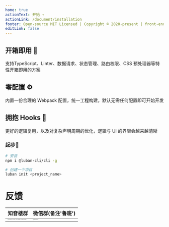 ```yaml
---
home: true
actionText: 开始 →
actionLink: /document/installation
footer: Open-source MIT Licensed | Copyright © 2020-present | front-end-captain
editLink: false
---
```


<div class="features">
  <div class="feature">
    <h2>开箱即用 🍱</h2>
    <p>支持TypeScript、Linter、数据请求、状态管理、路由权限、CSS 预处理器等特性开箱即用的方案</p>
  </div>
  <div class="feature">
    <h2>零配置 ⚙️</h2>
    <p>内置一份合理的 Webpack 配置，统一工程构建，默认无需任何配置即可开始开发</p>
  </div>
  <div class="feature">
    <h2>拥抱 Hooks 🌈</h2>
    <p>更好的逻辑复用，以及对复杂声明周期的优化，逻辑与 UI 的界限会越来越清晰</p>
  </div>
</div>

### 起步🚀

``` bash
# 安装
npm i @luban-cli/cli -g

# 创建一个项目
luban init <project_name>
```

# 反馈

| 知音楼群                                                     | 微信群(备注'鲁班')                                           |
| ------------------------------------------------------------ | ------------------------------------------------------------ |
| <img src="https://i.loli.net/2021/04/02/R469LEAUBq1yFpw.jpg" alt="2CA60091-DC80-4D9A-8098-6E53B233D38A" style="zoom: 15%;" /> | <img src="https://i.loli.net/2021/04/02/DI2lF6dZRQL7pna.jpg" alt="WechatIMG7" style="zoom:15%;" /> |
